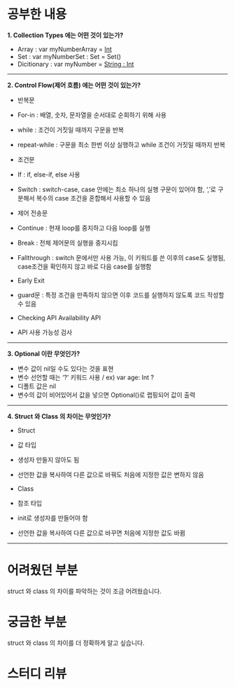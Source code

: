 # 공부한 내용
**1. Collection Types 에는 어떤 것이 있는가?**
- Array : var myNumberArray = [Int]()
- Set : var myNumberSet : Set<Int> = Set<Int>()
- Dicitionary : var myNumber = [String : Int]()

---

**2. Control Flow(제어 흐름) 에는 어떤 것이 있는가?**
- 반복문
 - For-in : 배열, 숫자, 문자열을 순서대로 순회하기 위해 사용
 - while : 조건이 거짓일 때까지 구문을 반복
 - repeat-while : 구문을 최소 한번 이상 실행하고 while 조건이 거짓일 때까지 반복
 
- 조건문
 - If : if, else-if, else 사용
 - Switch : switch-case, case 안에는 최소 하나의 실행 구문이 있어야 함, ‘,’로 구분해서 복수의 case 조건을 혼합해서 사용할 수 있음
 
- 제어 전송문
 - Continue : 현재 loop를 중지하고 다음 loop를 실행
 - Break : 전체 제어문의 실행을 중지시킴
 - Fallthrough : switch 문에서만 사용 가능, 이 키워드를 쓴 이후의 case도 실행됨, case조건을 확인하지 않고 바로 다음 case를 실행함
 
- Early Exit
 - guard문 : 특정 조건을 만족하지 않으면 이후 코드를 실행하지 않도록 코드 작성할 수 있음
 
- Checking API Availability API
 - API 사용 가능성 검사
 
---

**3. Optional 이란 무엇인가?**
- 변수 값이 nil일 수도 있다는 것을 표현
- 변수 선언할 때는 ‘?’ 키워드 사용  / ex) var age: Int ?
- 디폴트 값은 nil
- 변수의 값이 비어있어서 값을 넣으면 Optional()로 랩핑되어 값이 출력

---

**4. Struct 와 Class 의 차이는 무엇인가?**
- Struct
 - 값 타입
 - 생성자 만들지 않아도 됨
 - 선언한 값을 복사하여 다른 값으로 바꿔도 처음에 지정한 값은 변하지 않음
 
- Class 
 - 참조 타입
 - init로 생성자를 만들어야 함
 - 선언한 값을 복사하여 다른 값으로 바꾸면 처음에 지정한 값도 바뀜
 
 ---

# 어려웠던 부분
struct 와 class 의 차이를 파악하는 것이 조금 어려웠습니다.

# 궁금한 부분
struct 와 class 의 차이를 더 정확하게 알고 싶습니다.

# 스터디 리뷰

